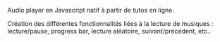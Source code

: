 Audio player en Javascript natif à partir de tutos en ligne.

Création des différentes fonctionnalités liées à la lecture de musiques : lecture/pause, progress bar, lecture aléatoire, suivant/précédent, etc..

